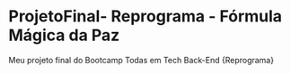 # ProjetoFinal- Reprograma - Fórmula Mágica da Paz
Meu projeto final do Bootcamp Todas em Tech Back-End {Reprograma}
